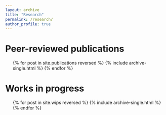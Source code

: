 ```yaml
---
layout: archive
title: "Research"
permalink: /research/
author_profile: true
---
```




Peer-reviewed publications
======

<ul>{% for post in site.publications reversed %}
{% include archive-single.html %}
{% endfor %}</ul>
  
<!-- Talks
======

* Modals in natural language optimize the simplicity/informativeness trade-off
  * Experiments in Linguistic Meaning -  May 18, 2022 (Philadelphia)
  * Semantics and Linguistic Theory - June 8, 2022 (Mexico City) -->

Works in progress
======

<ul>{% for post in site.wips reversed %}
    {% include archive-single.html %}
{% endfor %}</ul>
